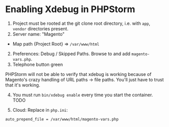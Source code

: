 # Enabling Xdebug in PHPStorm

1. Project must be rooted at the git clone root directory, i.e. with `app`,
   `vendor` directories present.
1. Server name: "Magento"
  - Map path {Project Root} => `/var/www/html`
2. Preferences: Debug / Skipped Paths. Browse to and add `magento-vars.php`.
3. Telephone button green

PHPStorm will not be able to verify that xdebug is working because of Magento's
crazy handling of URL paths -> file paths. You'll just have to trust that it's
working.

4. You must run `bin/xdebug enable` every time you start the container. TODO

5. Cloud: Replace in `php.ini`:

```dosini
auto_prepend_file = /var/www/html/magento-vars.php
```
